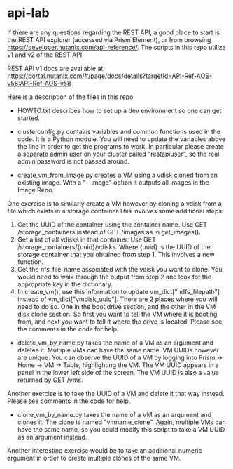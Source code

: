 # api-lab
If there are any questions regarding the REST API, a good place to start is the REST API explorer (accessed via Prism Element), or from browsing https://developer.nutanix.com/api-reference/. The scripts in this repo utilize v1 and v2 of the REST API.

REST API v1 docs are available at:
https://portal.nutanix.com/#/page/docs/details?targetId=API-Ref-AOS-v58:API-Ref-AOS-v58

Here is a description of the files in this repo:
* HOWTO.txt describes how to set up a dev environment so one can get started.


* clusterconfig.py contains variables and common functions used in the code. It is a Python module. You will need to update the variables above the line in order to get the programs to work. In particular please create a separate admin user on your cluster called "restapiuser", so the real admin password is not passed around.


* create_vm_from_image.py creates a VM using a vdisk cloned from an existing image. With a "--image" option it outputs all images in the Image Repo. 

One exercise is to similarly create a VM however by cloning a vdisk from a file which exists in a storage container.This involves some additional steps:
1. Get the UUID of the container using the container name. Use GET /storage_containers instead of GET /images as in get_images().
2. Get a list of all vdisks in that container. Use GET /storage_containers/{uuid}/vdisks. Where {uuid} is the UUID of the storage container that you obtained from step 1. This involves a new function.
3. Get the nfs_file_name associated with the vdisk you want to clone. You would need to walk through the output from step 2 and look for the appropriate key in the dictionary.
4. In create_vm(), use this information to update vm_dict["ndfs_filepath"] instead of vm_dict["vmdisk_uuid"]. There are 2 places where you will need to do so. One in the boot drive section, and the other in the VM disk clone section. So first you want to tell the VM where it is booting from, and next you want to tell it where the drive is located. Please see the comments in the code for help.

* delete_vm_by_name.py takes the name of a VM as an argument and deletes it. Multiple VMs can have the same name. VM UUIDs however are unique. You can observe the UUID of a VM by logging into Prism -> Home -> VM -> Table, highlighting the VM. The VM UUID appears in a panel in the lower left side of the screen. The VM UUID is also a value returned by GET /vms.

Another exercise is to take the UUID of a VM and delete it that way instead. Please see comments in the code for help.

* clone_vm_by_name.py takes the name of a VM as an argument and clones it. The clone is named "vmname_clone". Again, multiple VMs can have the same name, so you could modify this script to take a VM UUID as an argument instead.

Another interesting exercise would be to take an additional numeric argument in order to create multiple clones of the same VM.


